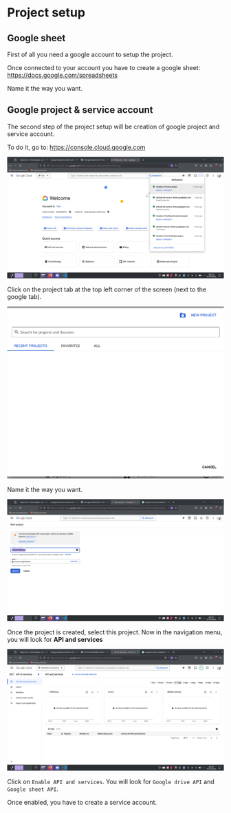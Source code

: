 # Project setup

## Google sheet

First of all you need a google account to setup the project.

Once connected to your account you have to create a google sheet: https://docs.google.com/spreadsheets

Name it the way you want.

## Google project & service account

The second step of the project setup will be creation of google project and service account.

To do it, go to: https://console.cloud.google.com

![Google console](img/console_google_menu.png)

Click on the project tab at the top left corner of the screen (next to the google tab).

![Google console project](img/project_list.png)

Name it the way you want.

![Google console project name](img/project_name.png)

Once the project is created, select this project.
Now in the navigation menu, you will look for **API and services**

![Google API & services](img/api_and_services.png)

Click on ```Enable API and services```.
You will look for ```Google drive API``` and ```Google sheet API```.

Once enabled, you have to create a service account.